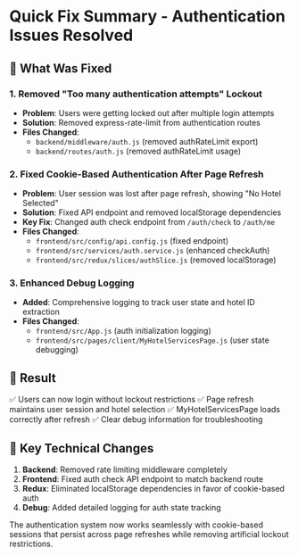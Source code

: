 # Quick Fix Summary - Authentication Issues Resolved

## 🎯 What Was Fixed

### 1. Removed "Too many authentication attempts" Lockout
- **Problem**: Users were getting locked out after multiple login attempts
- **Solution**: Removed express-rate-limit from authentication routes
- **Files Changed**:
  - `backend/middleware/auth.js` (removed authRateLimit export)
  - `backend/routes/auth.js` (removed authRateLimit usage)

### 2. Fixed Cookie-Based Authentication After Page Refresh
- **Problem**: User session was lost after page refresh, showing "No Hotel Selected"
- **Solution**: Fixed API endpoint and removed localStorage dependencies
- **Key Fix**: Changed auth check endpoint from `/auth/check` to `/auth/me`
- **Files Changed**:
  - `frontend/src/config/api.config.js` (fixed endpoint)
  - `frontend/src/services/auth.service.js` (enhanced checkAuth)
  - `frontend/src/redux/slices/authSlice.js` (removed localStorage)

### 3. Enhanced Debug Logging
- **Added**: Comprehensive logging to track user state and hotel ID extraction
- **Files Changed**:
  - `frontend/src/App.js` (auth initialization logging)
  - `frontend/src/pages/client/MyHotelServicesPage.js` (user state debugging)

## 🚀 Result
✅ Users can now login without lockout restrictions
✅ Page refresh maintains user session and hotel selection
✅ MyHotelServicesPage loads correctly after refresh
✅ Clear debug information for troubleshooting

## 🔧 Key Technical Changes

1. **Backend**: Removed rate limiting middleware completely
2. **Frontend**: Fixed auth check API endpoint to match backend route
3. **Redux**: Eliminated localStorage dependencies in favor of cookie-based auth
4. **Debug**: Added detailed logging for auth state tracking

The authentication system now works seamlessly with cookie-based sessions that persist across page refreshes while removing artificial lockout restrictions.
